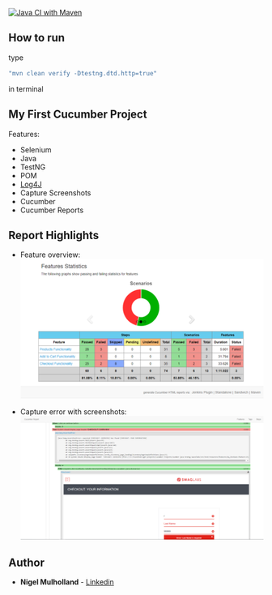 [![Java CI with Maven](https://github.com/youvegotnigel/cucmber-java-testng-saucelabs/actions/workflows/maven.yml/badge.svg?branch=master)](https://github.com/youvegotnigel/cucmber-java-testng-saucelabs/actions/workflows/maven.yml)

## How to run

type
```bash
"mvn clean verify -Dtestng.dtd.http=true"
```
in terminal

## My First Cucumber Project

Features:
* Selenium
* Java
* TestNG
* POM
* [Log4J](https://logging.apache.org/log4j/1.2/apidocs/org/apache/log4j/PatternLayout.html)
* Capture Screenshots
* Cucumber
* Cucumber Reports


## Report Highlights

* Feature overview:
  <br>
    ![feature overview page](./.README/image1.png)


* Capture error with screenshots:
  <br>
    ![feature overview page](./.README/image2.png)

## Author
* **Nigel Mulholland** - [Linkedin](https://www.linkedin.com/in/nigel-mulholland/) 
